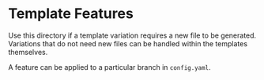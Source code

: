 # Template Features

Use this directory if a template variation requires a new file to be generated. Variations that do not need new files can be handled within the templates themselves.

A feature can be applied to a particular branch in `config.yaml`.
